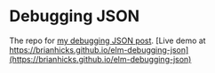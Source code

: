 # Debugging JSON
 
The repo for
[my debugging JSON post](https://www.brianthicks.com/post/2016/10/10/debugging-json/).
[Live demo at https://brianhicks.github.io/elm-debugging-json](https://brianhicks.github.io/elm-debugging-json)
